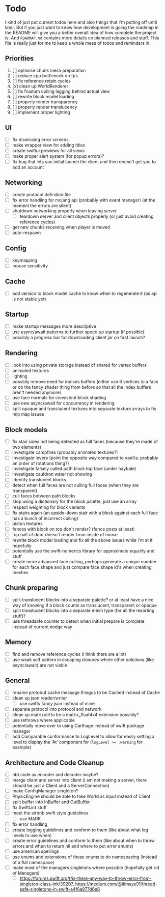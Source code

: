 # Todo

I kind of just put current todos here and also things that I'm putting off until later. But if you just want to know how development is going the roadmap in the README will give you a better overall idea of how complete the project is. And `ROADMAP.md` contains more details on planned releases and stuff. This file is really just for me to keep a whole mess of todos and reminders in.

## Priorities

1. [ ] optimise chunk mesh preparation
2. [ ] reduce cpu bottleneck on fps
3. [ ] fix reference retain cycles
4. [x] clean up WorldRenderer
5. [ ] fix frustum culling lagging behind actual view
6. [ ] rewrite block model loading
7. [ ] properly render transparency
8. [ ] properly render translucency
9. [ ] implement proper lighting

## UI

- [ ] fix dismissing error screens
- [ ] make wrapper view for adding titles
- [ ] create swiftui previews for all views
- [ ] make proper alert system (for popup errors)?
- [ ] fix bug that lets you initial launch the client and then doesn't get you to add an account

## Networking

- [ ] create protocol definition file
- [ ] fix error handling for mojang api (probably with event manager) (at the moment the errors are silent)
- [ ] shutdown networking properly when leaving server
  - [ ] teardown server and client objects properly (or just avoid creating reference cycles)
- [ ] get new chunks receiving when player is moved
- [ ] auto-respawn

## Config

- [ ] keymapping
- [ ] mouse sensitivity

## Cache

- [ ] add version to block model cache to know when to regenerate it (as api is not stable yet)

## Startup

- [ ] make startup messages more descriptive
- [ ] use async/await patterns to further speed up startup (if possible)
- [ ] possibly a progress bar for downloading client jar on first launch?

## Rendering

- [ ] look into using private storage instead of shared for vertex buffers
- [ ] animated textures
- [ ] lighting
- [ ] possibly remove need for indices buffers (either use 6 vertices to a face or do the fancy shader thing from before so that all the index buffers aren't needed anymore)
- [ ] use face normals for consistent block shading
- [ ] use new async/await for concurrency in rendering
- [ ] split opaque and translucent textures into separate texture arrays to fix mip map issues

## Block models

- [ ] fix stair sides not being detected as full faces (because they're made of two elements)
- [ ] investigate campfires (probably animated textures?)
- [ ] investigate levers (point the opposite way compared to vanilla. probably an order of rotations thing?)
- [ ] investigate falsely culled path block top face (under haybale)
- [ ] investigate cauldron water not showing
- [ ] identify translucent blocks
- [ ] detect when full faces are not culling full faces (when they are transparent)
- [ ] cull faces between path blocks
- [ ] stop using a dictionary for the block palette, just use an array
- [ ] respect weighting for block variants
- [ ] fix stairs again (an upside-down stair with a block against each full face has a bunch of incorrect culling)
- [ ] piston textures
- [ ] fences with block on top don't render? (fence posts at least)
- [ ] top half of door doesn't render from inside of house
- [ ] rewrite block model loading and fix all the above issues while i'm at it hopefully
- [ ] potentially use the swift-numerics library for approximate equality and stuff
- [ ] create more advanced face culling, perhaps generate a unique number for each face shape and just compare face shape id's when creating meshes

## Chunk preparing

- [ ] split translucent blocks into a separate palette? or at least have a nice way of knowing if a block counts as translucent, transparent or opaque
- [ ] split translucent blocks into a separate mesh type (for all the resorting stuff)?
- [ ] use threadsafe counter to detect when initial prepare is complete instead of current dodge way

## Memory

- [ ] find and remove reference cycles (i think there are a lot)
- [ ] use weak self pattern in escaping closures where other solutions (like async/await) are not viable

## General

- [ ] rename protobuf cache message thingos to be Cached instead of Cache
- [ ] clean up json reader/writer
  - [ ] use swifts fancy json instead of mine
- [ ] separate protocol into protocol and network
- [ ] clean up matrixutil to be a matrix_float4x4 extension possibly?
- [ ] use rethrows where applicable
- [ ] potentially move over to using Carthage instead of swift package manager
- [ ] add Comparable conformance to LogLevel to allow for easily setting a level to display the 'At' component for (`logLevel >= .warning` for example) 

## Architecture and Code Cleanup

- [ ] nbt code as encoder and decoder maybe?
- [ ] merge client and server into client (i am not making a server, there should be just a Client and a ServerConnection)
- [ ] make ConfigManager singleton?
- [ ] PhysicEngine should be able to take World as input instead of Client
- [ ] split buffer into InBuffer and OutBuffer
- [ ] fix SwiftLint stuff
- [ ] meet the airbnb swift style guidelines
  - [ ] use MARK
- [ ] fix error handling
- [ ] create logging guidelines and conform to them (like about what log levels to use when)
- [ ] create error guidelines and conform to them (like about when to throw errors and when to return nil and where to put error enums)
- [ ] use american spellings
- [ ] use enums and extensions of those enums to do namespacing (instead of a flat namespace)
- [ ] make most of the managers singletons where possible (hopefully get rid of Managers)
  - [ ] https://forums.swift.org/t/is-there-any-way-to-throw-error-from-singleton-class-init/39207, https://medium.com/@tlimaye91/thread-safe-singletons-in-swift-a4f6a977d6e6
